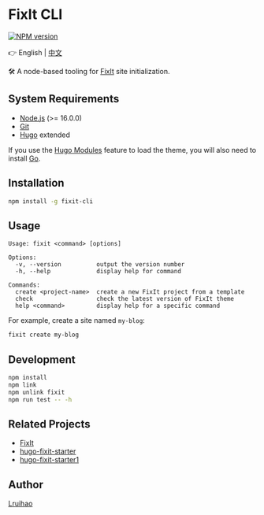 # FixIt CLI

[![NPM version](https://img.shields.io/npm/v/fixit-cli.svg)](https://www.npmjs.com/package/fixit-cli)

👉 English | [中文](README.md)

🛠️ A node-based tooling for [FixIt](https://github.com/hugo-fixit/FixIt) site initialization.

## System Requirements

- [Node.js](https://nodejs.org/) (>= 16.0.0)
- [Git](https://git-scm.com/)
- [Hugo](https://gohugo.io/) extended

If you use the [Hugo Modules](https://gohugo.io/hugo-modules/) feature to load the theme, you will also need to install [Go](https://go.dev/dl/).

## Installation

```bash
npm install -g fixit-cli
```

## Usage

```plain
Usage: fixit <command> [options]

Options:
  -v, --version          output the version number
  -h, --help             display help for command

Commands:
  create <project-name>  create a new FixIt project from a template
  check                  check the latest version of FixIt theme
  help <command>         display help for a specific command
```

For example, create a site named `my-blog`:

```bash
fixit create my-blog
```

## Development

```bash
npm install
npm link
npm unlink fixit
npm run test -- -h
```

## Related Projects

- [FixIt](https://github.com/hugo-fixit/FixIt)
- [hugo-fixit-starter](https://github.com/hugo-fixit/hugo-fixit-starter)
- [hugo-fixit-starter1](https://github.com/hugo-fixit/hugo-fixit-starter1)

## Author

[Lruihao](https://github.com/Lruihao "Follow me on GitHub")
